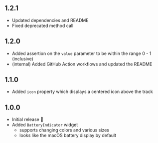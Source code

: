 ## 1.2.1

* Updated dependencies and README
* Fixed deprecated method call

## 1.2.0

* Added assertion on the `value` parameter to be within the range 0 - 1 (inclusive)
* (internal) Added GitHub Action workflows and updated the README

## 1.1.0

* Added `icon` property which displays a centered icon above the track

## 1.0.0

* Initial release 🎉
* Added `BatteryIndicator` widget
  * supports changing colors and various sizes
  * looks like the macOS battery display by default
